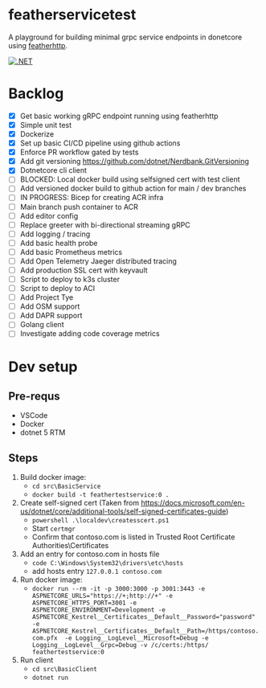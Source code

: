 # featherservicetest
A playground for building minimal grpc service endpoints in donetcore using [featherhttp](https://github.com/featherhttp/framework).

[![.NET](https://github.com/clarkezone/featherservicetest/actions/workflows/dotnet.yml/badge.svg)](https://github.com/clarkezone/featherservicetest/actions/workflows/dotnet.yml)


# Backlog
- [x] Get basic working gRPC endpoint running using featherhttp
- [x] Simple unit test
- [X] Dockerize
- [X] Set up basic CI/CD pipeline using github actions
- [X] Enforce PR workflow gated by tests
- [X] Add git versioning https://github.com/dotnet/Nerdbank.GitVersioning
- [X] Dotnetcore cli client
- [ ] BLOCKED: Local docker build using selfsigned cert with test client
- [ ] Add versioned docker build to github action for main / dev branches
- [ ] IN PROGRESS: Bicep for creating ACR infra
- [ ] Main branch push container to ACR
- [ ] Add editor config
- [ ] Replace greeter with bi-directional streaming gRPC
- [ ] Add logging / tracing
- [ ] Add basic health probe
- [ ] Add basic Prometheus metrics
- [ ] Add Open Telemetry Jaeger distributed tracing
- [ ] Add production SSL cert with keyvault
- [ ] Script to deploy to k3s cluster
- [ ] Script to deploy to ACI
- [ ] Add Project Tye
- [ ] Add OSM support
- [ ] Add DAPR support
- [ ] Golang client
- [ ] Investigate adding code coverage metrics

# Dev setup

## Pre-requs
- VSCode
- Docker
- dotnet 5 RTM

## Steps
1. Build docker image: 
    - `cd src\BasicService`
    - `docker build -t feathertestservice:0 .`
2. Create self-signed cert (Taken from https://docs.microsoft.com/en-us/dotnet/core/additional-tools/self-signed-certificates-guide)
    - `powershell .\localdev\createsscert.ps1`
    - Start `certmgr`
    - Confirm that contoso.com is listed in Trusted Root Certificate Authorities\Certificates
3. Add an entry for contoso.com in hosts file
    - `code C:\Windows\System32\drivers\etc\hosts`
    - add hosts entry `127.0.0.1 contoso.com`
4. Run docker image:
    - `docker run --rm -it -p 3000:3000 -p 3001:3443 -e ASPNETCORE_URLS="https://+;http://+" -e ASPNETCORE_HTTPS_PORT=3001 -e ASPNETCORE_ENVIRONMENT=Development -e ASPNETCORE_Kestrel__Certificates__Default__Password="password" -e ASPNETCORE_Kestrel__Certificates__Default__Path=/https/contoso.com.pfx  -e Logging__LogLevel__Microsoft=Debug -e Logging__LogLevel__Grpc=Debug -v /c/certs:/https/ feathertestservice:0`
5. Run client
    - `cd src\BasicClient`
    - `dotnet run`
